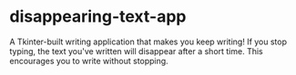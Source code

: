 # disappearing-text-app
A Tkinter-built writing application that makes you keep writing! If you stop typing, the text you've written will disappear after a short time. This encourages you to write without stopping.
